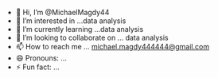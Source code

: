 - 👋 Hi, I’m @MichaelMagdy44
- 👀 I’m interested in ...data analysis
- 🌱 I’m currently learning ...data analysis
- 💞️ I’m looking to collaborate on ... data analysis
- 📫 How to reach me ... michael.magdy444444@gmail.com
- 😄 Pronouns: ...
- ⚡ Fun fact: ...

<!---
MichaelMagdy44/MichaelMagdy44 is a ✨ special ✨ repository because its `README.md` (this file) appears on your GitHub profile.
You can click the Preview link to take a look at your changes.
--->
